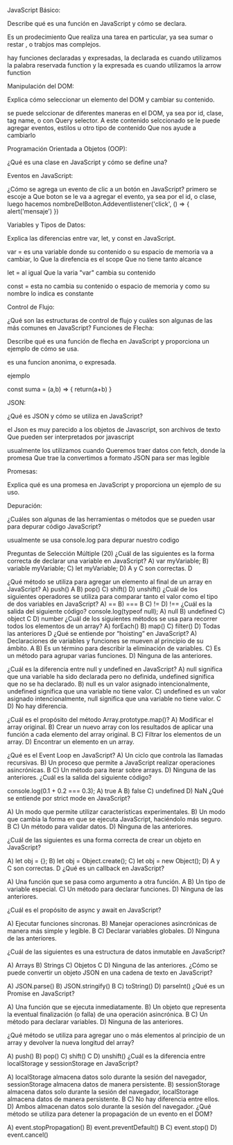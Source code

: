 JavaScript Básico:


Describe qué es una función en JavaScript y cómo se declara.

Es un prodecimiento Que realiza una tarea en particular, ya sea sumar o restar , o trabjos mas complejos.

hay funciones declaradas y expresadas, la declarada es cuando utilizamos la palabra reservada function y la expresada es cuando utilizamos la arrow function



Manipulación del DOM:

Explica cómo seleccionar un elemento del DOM y cambiar su contenido.

se puede selccionar de diferentes maneras en el DOM, ya sea por id, clase, tag name, o con Query selector. A este contenido selccionado se le puede agregar eventos, estilos u otro tipo de contenido Que nos ayude a cambiarlo

Programación Orientada a Objetos (OOP):

¿Qué es una clase en JavaScript y cómo se define una?




Eventos en JavaScript:

¿Cómo se agrega un evento de clic a un botón en JavaScript?
 primero se escoje a Que boton se le va a agregar el evento, ya sea por el id, o clase, luego hacemos nombreDelBoton.Addeventlistener('click', () => {
    alert('mensaje')
 })

Variables y Tipos de Datos:

Explica las diferencias entre var, let, y const en JavaScript.

var = es una variable donde su contenido o su espacio de memoria va a cambiar, lo Que la direfencia es el scope Que no tiene tanto alcance

let = al igual Que la varia "var" cambia su contenido

const = esta no cambia su contenido o espacio de memoria y como su nombre lo indica es constante


Control de Flujo:

¿Qué son las estructuras de control de flujo y cuáles son algunas de las más comunes en JavaScript?
Funciones de Flecha:

Describe qué es una función de flecha en JavaScript y proporciona un ejemplo de cómo se usa.

es una funcion anonima, o expresada.

ejemplo 

const suma = (a,b) => {
   return(a+b)
}
   



JSON:

¿Qué es JSON y cómo se utiliza en JavaScript?

el Json es muy parecido a los objetos de Javascript, son archivos de texto Que pueden ser interpretados por javascript

usualmente los utilizamos cuando Queremos traer datos con fetch, donde la promesa Que trae la convertimos a formato JSON para ser mas legible

Promesas:

Explica qué es una promesa en JavaScript y proporciona un ejemplo de su uso.




Depuración:

¿Cuáles son algunas de las herramientas o métodos que se pueden usar para depurar código JavaScript?

usualmente se usa console.log para depurar nuestro codigo

Preguntas de Selección Múltiple (20)
¿Cuál de las siguientes es la forma correcta de declarar una variable en JavaScript?
A) var myVariable;
B) variable myVariable;
C) let myVariable;
D) A y C son correctas. D

¿Qué método se utiliza para agregar un elemento al final de un array en JavaScript?
A) push() A
B) pop()
C) shift()
D) unshift()
¿Cuál de los siguientes operadores se utiliza para comparar tanto el valor como el tipo de dos variables en JavaScript?
A) ==
B) === B
C) !=
D) !==
¿Cuál es la salida del siguiente código?
console.log(typeof null);
A) null
B) undefined
C) object C
D) number
¿Cuál de los siguientes métodos se usa para recorrer todos los elementos de un array?
A) forEach()
B) map()
C) filter()
D) Todas las anteriores D
¿Qué se entiende por “hoisting” en JavaScript?
A) Declaraciones de variables y funciones se mueven al principio de su ámbito. A
B) Es un término para describir la eliminación de variables.
C) Es un método para agrupar varias funciones.
D) Ninguna de las anteriores.

¿Cuál es la diferencia entre null y undefined en JavaScript?
A) null significa que una variable ha sido declarada pero no definida, undefined significa que no se ha declarado.
B) null es un valor asignado intencionalmente, undefined significa que una variable no tiene valor.
C) undefined es un valor asignado intencionalmente, null significa que una variable no tiene valor. C
D) No hay diferencia.

¿Cuál es el propósito del método Array.prototype.map()?
A) Modificar el array original.
B) Crear un nuevo array con los resultados de aplicar una función a cada elemento del array original. B
C) Filtrar los elementos de un array.
D) Encontrar un elemento en un array.


¿Qué es el Event Loop en JavaScript?
A) Un ciclo que controla las llamadas recursivas.
B) Un proceso que permite a JavaScript realizar operaciones asincrónicas. B
C) Un método para iterar sobre arrays.
D) Ninguna de las anteriores.
¿Cuál es la salida del siguiente código?

console.log(0.1 + 0.2 === 0.3);
A) true A
B) false
C) undefined
D) NaN
¿Qué se entiende por strict mode en JavaScript?

A) Un modo que permite utilizar características experimentales.
B) Un modo que cambia la forma en que se ejecuta JavaScript, haciéndolo más seguro. B
C) Un método para validar datos.
D) Ninguna de las anteriores.

¿Cuál de las siguientes es una forma correcta de crear un objeto en JavaScript?

A) let obj = {};
B) let obj = Object.create();
C) let obj = new Object();
D) A y C son correctas. D
¿Qué es un callback en JavaScript?

A) Una función que se pasa como argumento a otra función. A
B) Un tipo de variable especial.
C) Un método para declarar funciones.
D) Ninguna de las anteriores.

¿Cuál es el propósito de async y await en JavaScript?

A) Ejecutar funciones síncronas.
B) Manejar operaciones asincrónicas de manera más simple y legible. B
C) Declarar variables globales.
D) Ninguna de las anteriores.

¿Cuál de las siguientes es una estructura de datos inmutable en JavaScript?

A) Arrays
B) Strings
C) Objetos C
D) Ninguna de las anteriores.
¿Cómo se puede convertir un objeto JSON en una cadena de texto en JavaScript?

A) JSON.parse()
B) JSON.stringify() B
C) toString()
D) parseInt()
¿Qué es un Promise en JavaScript?

A) Una función que se ejecuta inmediatamente.
B) Un objeto que representa la eventual finalización (o falla) de una operación asincrónica. B
C) Un método para declarar variables.
D) Ninguna de las anteriores.

¿Qué método se utiliza para agregar uno o más elementos al principio de un array y devolver la nueva longitud del array?

A) push()
B) pop()
C) shift() C
D) unshift()
¿Cuál es la diferencia entre localStorage y sessionStorage en JavaScript?

A) localStorage almacena datos solo durante la sesión del navegador, sessionStorage almacena datos de manera persistente.
B) sessionStorage almacena datos solo durante la sesión del navegador, localStorage almacena datos de manera persistente. B
C) No hay diferencia entre ellos.
D) Ambos almacenan datos solo durante la sesión del navegador.
¿Qué método se utiliza para detener la propagación de un evento en el DOM?

A) event.stopPropagation()
B) event.preventDefault() B
C) event.stop()
D) event.cancel()